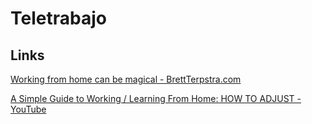 # Teletrabajo

## Links

[Working from home can be magical - BrettTerpstra.com](https://brettterpstra.com/2020/03/25/working-from-home-can-be-magical/)

[A Simple Guide to Working / Learning From Home: HOW TO ADJUST - YouTube](https://www.youtube.com/watch?v=61wdjr6gWpw&feature=emb_title)

